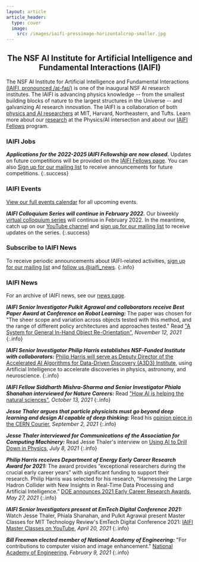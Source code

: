 ```yaml
---
layout: article
article_header:
  type: cover
  image:
    src: /images/iaifi-pressimage-horizontalcrop-smaller.jpg
---
```


<center>
<div style="max-width: 650px;">
<h2>The NSF AI Institute for Artificial Intelligence and Fundamental Interactions (IAIFI)</h2>
</div>
</center>

The NSF AI Institute for Artificial Intelligence and Fundamental Interactions [(IAIFI, pronounced /aɪ-faɪ/)](/about.html) is one of the inaugural NSF AI research institutes. The IAIFI is advancing physics knowledge -- from the smallest building blocks of nature to the largest structures in the Universe -- and galvanizing AI research innovation. The IAIFI is a collaboration of both [physics and AI researchers](/people.html) at MIT, Harvard, Northeastern, and Tufts.  Learn more about our [research](/research.html) at the Physics/AI intersection and about our [IAIFI Fellows](/fellows.html) program.

### IAIFI Jobs

***Applications for the 2022-2025 IAIFI Fellowship are now closed.*** Updates on future competitions will be provided on the [IAIFI Fellows page](https://iaifi.org/fellows). You can also [Sign up for our mailing list](http://mailman.mit.edu/mailman/listinfo/iaifi-news) to receive announcements for future competitions.
{:.success}

### IAIFI Events

[View our full events calendar](events-calendar.html) for all upcoming events.

***IAIFI Colloquium Series will continue in February 2022.***  Our biweekly [virtual colloquium series](events.html) will continue in February 2022. In the meantime, catch up on our [YouTube channel](https://www.youtube.com/channel/UCueoFcGm_15kSB-wDd4CBZA) and [sign up for our mailing list](http://mailman.mit.edu/mailman/listinfo/iaifi-news) to receive updates on the series.
{:.success}

### Subscribe to IAIFI News

To receive periodic announcements about IAIFI-related activities, [sign up for our mailing list](http://mailman.mit.edu/mailman/listinfo/iaifi-news) and [follow us @iaifi_news](http://www.twitter.com/iaifi_news).
{:.info}

### IAIFI News

For an archive of IAIFI news, see our [news page](/iaifi-news.html).

***IAIFI Senior Investigator Pulkit Agrawal and collaborators receive Best Paper Award at Conference on Robot Learning:*** The paper was chosen for "The sheer scope and variation across objects tested with this method, and the range of different policy architectures and approaches tested." Read ["A System for General In-Hand Object Re-Orientation"](https://openreview.net/forum?id=7uSBJDoP7tY), *November 12, 2021*
{:.info}

***IAIFI Senior Investigator Philip Harris establishes NSF-Funded Institute with collaborators:*** [Philip Harris will serve as Deputy Director of the Accelerated AI Algorithms for Data-Driven Discovery (A3D3) Institute](https://news.mit.edu/2021/taming-data-deluge-1029), using Artificial Intelligence to accelerate discoveries in physics, astronomy, and neuroscience.
{:.info}

***IAIFI Fellow Siddharth Mishra-Sharma and Senior Investigator Phiala Shanahan interviewed for Nature Careers:*** Read ["How AI is helping the natural sciences"](https://www.nature.com/articles/d41586-021-02762-6), *October 13, 2021*
{:.info}

***Jesse Thaler argues that particle physicists must go beyond deep learning and design AI capable of deep thinking:*** Read his [opinion piece in the CERN Courier](https://cerncourier.com/a/designing-an-ai-physicist/), *September 2, 2021*
{:.info}

***Jesse Thaler interviewed for Communications of the Association for Computing Machinery:*** Read Jesse Thaler's interview on [Using AI to Drill Down in Physics](https://cacm.acm.org/news/253847-using-ai-to-drill-down-in-physics/fulltext), *July 8, 2021*
{:.info}

***Philip Harris receives Department of Energy Early Career Research Award for 2021:*** The award provides “exceptional researchers during the crucial early career years” with significant funding to support their research. Philip Harris was selected for his research, “Harnessing the Large Hadron Collider with New Insights in Real-Time Data Processing and Artificial Intelligence.” [DOE announces 2021 Early Career Research Awards](https://science.osti.gov/early-career), *May 27, 2021*
{:.info}

***IAIFI Senior Investigators present at EmTech Digital Conference 2021:*** Watch Jesse Thaler, Phiala Shanahan, and Pulkit Agrawal present Master Classes for MIT Technology Review's EmTech Digital Conference 2021: [IAIFI Master Classes on YouTube](https://youtube.com/playlist?list=PLBY0ED2StbGZV9_8FDiBRdWCr1AZeW9FN), *April 20, 2021*
{:.info}

***Bill Freeman elected member of National Academy of Engineering:***  "For contributions to computer vision and image enhancement."  [National Academy of Engineering](https://www.nae.edu/248499/National-Academy-of-Engineering-Elects-106-Members-and-23-International-Members), *February 9, 2021*
{:.info}


<!---
***More IAIFI News:*** For an archive of IAIFI news, see our [news page](/iaifi-news.html).
--->
